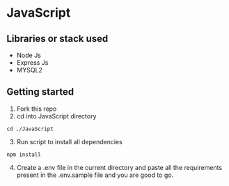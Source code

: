 # JavaScript

## Libraries or stack used
*  Node Js
*  Express Js
*  MYSQL2

## Getting started 
1) Fork this repo
2) cd into JavaScript directory
  ``` script
 cd ./JavaScript
```

3) Run script to install all dependencies
``` script
npm install 
```

4) Create a .env file in the current directory and paste all the requirements present in the .env.sample file and you are good to go.
